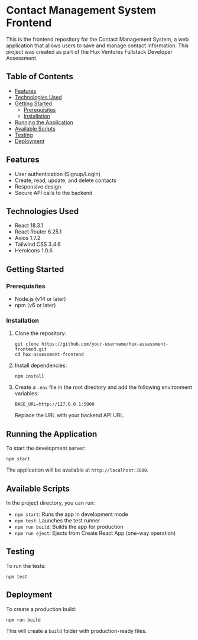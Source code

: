 # Contact Management System Frontend

This is the frontend repository for the Contact Management System, a web application that allows users to save and manage contact information. This project was created as part of the Hux Ventures Fullstack Developer Assessment.

## Table of Contents

- [Features](#features)
- [Technologies Used](#technologies-used)
- [Getting Started](#getting-started)
  - [Prerequisites](#prerequisites)
  - [Installation](#installation)
- [Running the Application](#running-the-application)
- [Available Scripts](#available-scripts)
- [Testing](#testing)
- [Deployment](#deployment)


## Features

- User authentication (Signup/Login)
- Create, read, update, and delete contacts
- Responsive design
- Secure API calls to the backend

## Technologies Used

- React 18.3.1
- React Router 6.25.1
- Axios 1.7.2
- Tailwind CSS 3.4.6
- Heroicons 1.0.6

## Getting Started

### Prerequisites

- Node.js (v14 or later)
- npm (v6 or later)

### Installation

1. Clone the repository:
   ```
   git clone https://github.com/your-username/hux-assessment-frontend.git
   cd hux-assessment-frontend
   ```

2. Install dependencies:
   ```
   npm install
   ```

3. Create a `.env` file in the root directory and add the following environment variables:
   ```
   BASE_URL=http://127.0.0.1:5000
   ```
   Replace the URL with your backend API URL.

## Running the Application

To start the development server:

```
npm start
```

The application will be available at `http://localhost:3000`.

## Available Scripts

In the project directory, you can run:

- `npm start`: Runs the app in development mode
- `npm test`: Launches the test runner
- `npm run build`: Builds the app for production
- `npm run eject`: Ejects from Create React App (one-way operation)

## Testing

To run the tests:

```
npm test
```

## Deployment

To create a production build:

```
npm run build
```

This will create a `build` folder with production-ready files.

